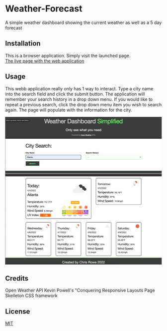 # Weather-Forecast
A simple weather dashboard showing the current weather as well as a 5 day forecast

## Installation

This is a browser application. Simply visit the launched page.  
[The live page with the web application](https://rowe2ry.github.io/Weather-Forecast/)

## Usage

This webb application really only has 1 way to interact. Type a city name into the search field and click the submit button. The application will remember your search history in a drop down menu. If you would like to repeat a previous search, click the drop down menu item you wish to search again. The page will populate with the information for the city.

![A screenshot of the app's appearance as the day goes on](./README-assets/WeatherApp-screenshot.png)

## Credits
Open Weather API
Kevin Powell's "Conquering Responsive Layouts Page
Skelleton CSS framework

## License
[MIT](https://choosealicense.com/licenses/mit/)